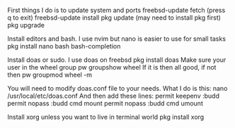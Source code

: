 First things I do is to update system and ports
freebsd-update fetch (press q to exit)
freebsd-update install
pkg update (may need to install pkg first)
pkg upgrade

Install editors and bash. I use nvim but nano is easier to use for small tasks
pkg install nano bash bash-completion

Install doas or sudo. I use doas on freebsd
pkg install doas
Make sure your user in the wheel group
pw groupshow wheel
If it is then all good, if not then
pw groupmod wheel -m <username>

You will need to modify doas.conf file to your needs. What I do is this:
nano /usr/local/etc/doas.conf
And then add these lines:
permit keepenv  :budd 
permit nopass   :budd cmd mount
permit nopass   :budd cmd umount

Install xorg unless you want to live in terminal world
pkg install xorg
